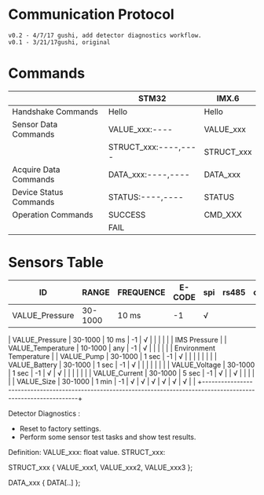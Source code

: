 Communication Protocol
===
	v0.2 - 4/7/17 gushi, add detector diagnostics workflow.
	v0.1 - 3/21/17gushi, original

# Commands
||STM32|IMX.6|
|-|-|-|
|Handshake Commands|Hello|Hello|
|Sensor Data Commands|VALUE_xxx:----|VALUE_xxx|
||STRUCT_xxx:----,----|STRUCT_xxx|
|Acquire Data Commands| DATA_xxx:----,----|DATA_xxx|
|Device Status Commands| STATUS:----,----|STATUS|
|Operation Commands|SUCCESS|CMD_XXX|
|| FAIL||

# Sensors Table

|ID|RANGE|FREQUENCE|E-CODE|spi|rs485|can|i2c|inet|ble|Comments|
|-|-|-|-|-|-|-|-|-|-|-|
|VALUE_Pressure|30-1000|10 ms|-1|√||||||IMS Pressure|

| VALUE_Pressure    | 30-1000  |    10 ms  |  -1    |  √  |       |     |     |      |     | IMS Pressure            |
| VALUE_Temperature | 10-1000  |    any    |  -1    |  √  |       |     |     |      |     | Environment Temperature |
| VALUE_Pump        | 30-1000  |    1 sec  |  -1    |  √  |       |     |     |      |     |                         |
| VALUE_Battery     | 30-1000  |    1 sec  |  -1    |  √  |       |     |     |      |     |                         |
| VALUE_Voltage     | 30-1000  |    1 sec  |  -1    |  √  |   √   |     |     |      |     |                         |
| VALUE_Current     | 30-1000  |    5 sec  |  -1    |  √  |       |  √  |     |      |     |                         |
| VALUE_Size        | 30-1000  |    1 min  |  -1    |  √  |   √   |  √  |  √  |  √   |  √  |                         |
+--------------------------------------------------------------------------------------------------------------------+

Detector Diagnostics :
* Reset to factory settings.
* Perform some sensor test tasks and show test results.

Definition:
  VALUE_xxx: float value. 
  STRUCT_xxx:

STRUCT_xxx {
	VALUE_xxx1,
	VALUE_xxx2,
	VALUE_xxx3
};

DATA_xxx {
	DATA[..]
};
